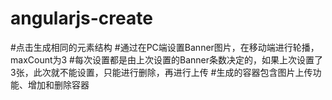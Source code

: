 # angularjs-create
#点击生成相同的元素结构
#通过在PC端设置Banner图片，在移动端进行轮播，maxCount为3
#每次设置都是由上次设置的Banner条数决定的，如果上次设置了3张，此次就不能设置，只能进行删除，再进行上传
#生成的容器包含图片上传功能、增加和删除容器
